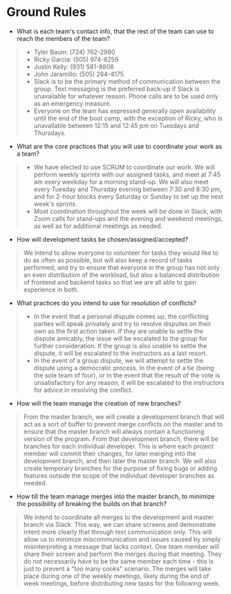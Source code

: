 # Ground Rules

* What is each team's contact info, that the rest of the team can use to reach the members of the team?
> * Tyler Baum: (724) 762-2980
> * Ricky Garcia: (505) 974-8259
> * Justin Kelly: (931) 581-8808
> * John Jaramillo: (505) 264-4175
> * Slack is to be the primary method of communication between the group. Text messaging is the preferred back-up if Slack is unavailable for whatever reason. Phone calls are to be used only as an emergency measure.
> * Everyone on the team has expressed generally open availability until the end of the boot camp, with the exception of Ricky, who is unavailable between 12:15 and 12:45 pm on Tuesdays and Thursdays.
* What are the core practices that you will use to coordinate your work as a team?
> * We have elected to use SCRUM to coordinate our work. We will perform weekly sprints with our assigned tasks, and meet at 7:45 am every weekday for a morning stand-up. We will also meet every Tuesday and Thursday evening between 7:30 and 8:30 pm, and for 2-hour blocks every Saturday or Sunday to set up the next week's sprints.
> * Most coordination throughout the week will be done in Slack, with Zoom calls for stand-ups and the evening and weekend meetings, as well as for additional meetings as needed.
* How will development tasks be chosen/assigned/accepted?
> We intend to allow everyone to volunteer for tasks they would like to do as often as possible, but will also keep a record of tasks performed, and try to ensure that everyone in the group has not only an even distribution of the workload, but also a balanced distribution of frontend and backend tasks so that we are all able to gain experience in both.
* What practices do you intend to use for resolution of conflicts?
> * In the event that a personal dispute comes up, the conflicting parties will speak privately and try to resolve disputes on their own as the first action taken. If they are unable to settle the dispute amicably, the issue will be escalated to the group for further consideration. If the group is also unable to settle the dispute, it will be escalated to the instructors as a last resort.
> * In the event of a group dispute, we will attempt to settle the dispute using a democratic process. In the event of a tie (being the sole team of four), or in the event that the result of the vote is unsatisfactory for any reason, it will be escalated to the instructors for advice in resolving the conflict.
* How will the team manage the creation of new branches?
> From the master branch, we will create a development branch that will act as a sort of buffer to prevent merge conflicts on the master and to ensure that the master branch will always contain a functioning version of the program. From that development branch, there will be branches for each individual developer. This is where each project member will commit their changes, for later merging into the development branch, and then later the master branch. We will also create temporary branches for the purpose of fixing bugs or adding features outside the scope of the individual developer branches as needed.
* How till the team manage merges into the master branch, to minimize the possibility of breaking the builds on that branch?
> We intend to coordinate all merges to the development and master branch via Slack. This way, we can share screens and demonstrate intent more clearly that through text communication only. This will allow us to minimize miscommunication and issues caused by simply misinterpreting a message that lacks context. One team member will share their screen and perform the merges during that meeting. They do not necessarily have to be the same member each time - this is just to prevent a "too many cooks" scenario. The merges will take place during one of the weekly meetings, likely during the end of week meetings, before distributing new tasks for the following week.